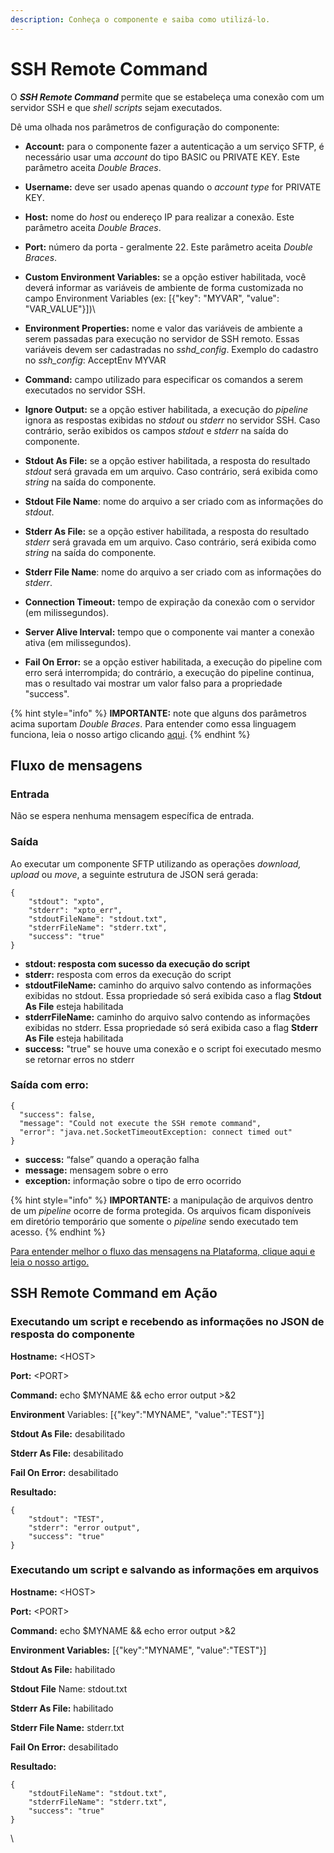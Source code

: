 ```yaml
---
description: Conheça o componente e saiba como utilizá-lo.
---
```


# SSH Remote Command

O _**SSH Remote Command**_ permite que se estabeleça uma conexão com um servidor SSH e que _shell scripts_ sejam executados.

Dê uma olhada nos parâmetros de configuração do componente:

* **Account:** para o componente fazer a autenticação a um serviço SFTP, é necessário usar uma _account_ do tipo BASIC ou PRIVATE KEY. Este parâmetro aceita _Double Braces_.
* **Username:** deve ser usado apenas quando o _account type_ for PRIVATE KEY.
* **Host:** nome do _host_ ou endereço IP para realizar a conexão. Este parâmetro aceita _Double Braces_.
* **Port:** número da porta - geralmente 22. Este parâmetro aceita _Double Braces_.
* **Custom Environment Variables:** se a opção estiver habilitada, você deverá informar as variáveis de ambiente de forma customizada no campo Environment Variables (ex: \[{"key": "MYVAR", "value": "VAR\_VALUE"}])\

* **Environment Properties:** nome e valor das variáveis de ambiente a serem passadas para execução no servidor de SSH remoto. Essas variáveis devem ser cadastradas no _sshd\_config_. Exemplo do cadastro no _ssh\_config_: AcceptEnv MYVAR
* **Command:** campo utilizado para especificar os comandos a serem executados no servidor SSH.
* **Ignore Output:** se a opção estiver habilitada, a execução do _pipeline_ ignora as respostas exibidas no _stdout_ ou _stderr_ no servidor SSH. Caso contrário, serão exibidos os campos _stdout_ e _stderr_ na saída do componente.
* **Stdout As File:** se a opção estiver habilitada, a resposta do resultado _stdout_ será gravada em um arquivo. Caso contrário, será exibida como _string_ na saída do componente.
* **Stdout File Name**: nome do arquivo a ser criado com as informações do _stdout_.
* **Stderr As File:** se a opção estiver habilitada, a resposta do resultado _stderr_ será gravada em um arquivo. Caso contrário, será exibida como _string_ na saída do componente.
* **Stderr File Name**: nome do arquivo a ser criado com as informações do _stderr_.
* **Connection Timeout:** tempo de expiração da conexão com o servidor (em milissegundos).
* **Server Alive Interval:** tempo que o componente vai manter a conexão ativa (em milissegundos).
* **Fail On Error:** se a opção estiver habilitada, a execução do pipeline com erro será interrompida; do contrário, a execução do pipeline continua, mas o resultado vai mostrar um valor falso para a propriedade "success".

{% hint style="info" %}
**IMPORTANTE:** note que alguns dos parâmetros acima suportam _Double Braces_. Para entender como essa linguagem funciona, leia o nosso artigo clicando [aqui](../../build/funcoes-double-braces/double-braces-e-entrada-de-dados.md).
{% endhint %}

## Fluxo de mensagens <a href="#h_e854786965" id="h_e854786965"></a>

### Entrada <a href="#h_0de720fbcf" id="h_0de720fbcf"></a>

Não se espera nenhuma mensagem específica de entrada.

### Saída <a href="#h_9908e4ffaa" id="h_9908e4ffaa"></a>

Ao executar um componente SFTP utilizando as operações _download, upload_ ou _move_, a seguinte estrutura de JSON será gerada:

```
{
    "stdout": "xpto",
    "stderr": "xpto_err",
    "stdoutFileName": "stdout.txt",
    "stderrFileName": "stderr.txt",
    "success": "true"
}
```

* **stdout: resposta com sucesso da execução do script**
* **stderr:** resposta com erros da execução do script
* **stdoutFileName:** caminho do arquivo salvo contendo as informações exibidas no stdout. Essa propriedade só será exibida caso a flag **Stdout As File** esteja habilitada
* **stderrFileName:** caminho do arquivo salvo contendo as informações exibidas no stderr. Essa propriedade só será exibida caso a flag **Stderr As File** esteja habilitada
* **success:** "true" se houve uma conexão e o script foi executado mesmo se retornar erros no stderr

### **Saída com erro:**

```
{
  "success": false,
  "message": "Could not execute the SSH remote command",
  "error": "java.net.SocketTimeoutException: connect timed out"
}
```

* **success:** “false” quando a operação falha
* **message:** mensagem sobre o erro
* **exception:** informação sobre o tipo de erro ocorrido

{% hint style="info" %}
**IMPORTANTE:** a manipulação de arquivos dentro de um _pipeline_ ocorre de forma protegida. Os arquivos ficam disponíveis em diretório temporário que somente o _pipeline_ sendo executado tem acesso.
{% endhint %}

[Para entender melhor o fluxo das mensagens na Plataforma, clique aqui e leia o nosso artigo.](https://docs.digibee.com/documentation/v/pt-br/build/pipelines/processamento-de-mensagens)

## SSH Remote Command em Ação <a href="#h_9a8cd2b071" id="h_9a8cd2b071"></a>

### **Executando um script e recebendo as informações no JSON de resposta do componente**

**Hostname:** \<HOST>

**Port:** \<PORT>

**Command:** echo $MYNAME && echo error output >&2

**Environment** Variables: \[{"key":"MYNAME", "value":"TEST"}]

**Stdout As File:** desabilitado

**Stderr As File:** desabilitado

**Fail On Error:** desabilitado

**Resultado:**

```
{
    "stdout": "TEST",
    "stderr": "error output",
    "success": "true"
}
```

### **Executando um script e salvando as informações em arquivos**

**Hostname:** \<HOST>

**Port:** \<PORT>

**Command:** echo $MYNAME && echo error output >&2

**Environment Variables:** \[{"key":"MYNAME", "value":"TEST"}]

**Stdout As File:** habilitado

**Stdout File** Name: stdout.txt

**Stderr As File:** habilitado

**Stderr File Name:** stderr.txt

**Fail On Error:** desabilitado

**Resultado:**

```
{
    "stdoutFileName": "stdout.txt",
    "stderrFileName": "stderr.txt",
    "success": "true"
}
```

\
